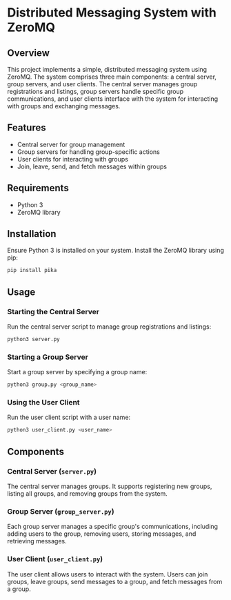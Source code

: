 # Distributed Messaging System with ZeroMQ

## Overview

This project implements a simple, distributed messaging system using ZeroMQ. The system comprises three main components: a central server, group servers, and user clients. The central server manages group registrations and listings, group servers handle specific group communications, and user clients interface with the system for interacting with groups and exchanging messages.

## Features

- Central server for group management
- Group servers for handling group-specific actions
- User clients for interacting with groups
- Join, leave, send, and fetch messages within groups

## Requirements

- Python 3
- ZeroMQ library

## Installation

Ensure Python 3 is installed on your system. Install the ZeroMQ library using pip:

```bash
pip install pika
```

## Usage
### Starting the Central Server
Run the central server script to manage group registrations and listings:
```bash
python3 server.py
```

### Starting a Group Server
Start a group server by specifying a group name:
```bash
python3 group.py <group_name>
```

### Using the User Client
Run the user client script with a user name:
```bash
python3 user_client.py <user_name>
```

## Components

### Central Server (`server.py`)
The central server manages groups. It supports registering new groups, listing all groups, and removing groups from the system.

### Group Server (`group_server.py`)
Each group server manages a specific group's communications, including adding users to the group, removing users, storing messages, and retrieving messages.

### User Client (`user_client.py`)
The user client allows users to interact with the system. Users can join groups, leave groups, send messages to a group, and fetch messages from a group.
